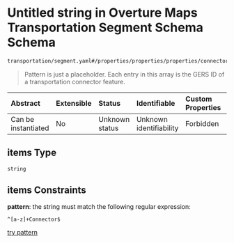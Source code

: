 # Untitled string in Overture Maps Transportation Segment Schema Schema

```txt
transportation/segment.yaml#/properties/properties/properties/connectors/items
```



> Pattern is just a placeholder. Each entry in this array is the GERS ID of a transportation connector feature.

| Abstract            | Extensible | Status         | Identifiable            | Custom Properties | Additional Properties | Access Restrictions | Defined In                                                                                                      |
| :------------------ | :--------- | :------------- | :---------------------- | :---------------- | :-------------------- | :------------------ | :-------------------------------------------------------------------------------------------------------------- |
| Can be instantiated | No         | Unknown status | Unknown identifiability | Forbidden         | Allowed               | none                | [segment.yaml\*](../../../../../../../tmp/jsonschema/schema/transportation/segment.yaml "open original schema") |

## items Type

`string`

## items Constraints

**pattern**: the string must match the following regular expression:&#x20;

```regexp
^[a-z]+Connector$
```

[try pattern](https://regexr.com/?expression=%5E%5Ba-z%5D%2BConnector%24 "try regular expression with regexr.com")
